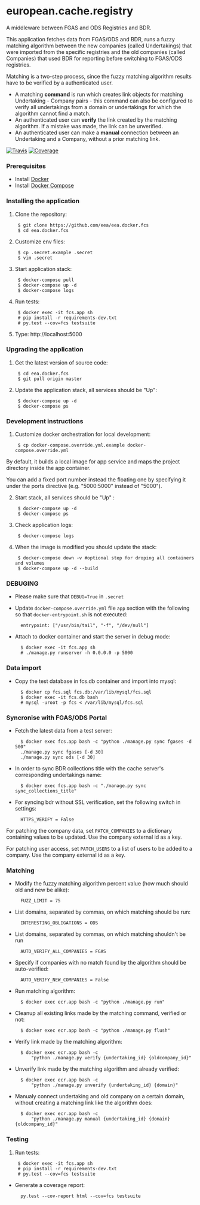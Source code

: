 european.cache.registry
=======================

A middleware between FGAS and ODS Registries and BDR.

This application fetches data from FGAS/ODS and BDR, runs a fuzzy matching algorithm
between the new companies (called Undertakings) that were imported from the
specific registries and the old companies (called Companies) that used BDR for reporting
before switching to FGAS/ODS registries.

Matching is a two-step process, since the fuzzy matching algorithm results have to be
verified by a authenticated user.
* A matching **command** is run which creates link objects for matching Undertaking -
Company pairs - this command can also be configured to verify all undertakings from
a domain or undertakings for which the algorithm cannot find a match.
* An authenticated user can **verify** the link created by the matching algorithm. If a
mistake was made, the link can be unverified.
* An authenticated user can make a **manual** connection between an Undertaking and a
Company, without a prior matching link.

[![Travis](https://travis-ci.org/eea/eea.docker.fcs.svg?branch=master)](
https://travis-ci.org/eea/eea.docker.fcs)
[![Coverage](https://coveralls.io/repos/github/eea/eea.docker.fcs/badge.svg?branch=master)](
https://coveralls.io/github/eea/eea.docker.fcs)

### Prerequisites

* Install [Docker](https://docs.docker.com/engine/installation/)
* Install [Docker Compose](https://docs.docker.com/compose/install/)

### Installing the application

1. Clone the repository:

        $ git clone https://github.com/eea/eea.docker.fcs
        $ cd eea.docker.fcs

2. Customize env files:

        $ cp .secret.example .secret
        $ vim .secret

3. Start application stack:

        $ docker-compose pull
        $ docker-compose up -d
        $ docker-compose logs

4. Run tests:

        $ docker exec -it fcs.app sh
        # pip install -r requirements-dev.txt
        # py.test --cov=fcs testsuite

5. Type: http://localhost:5000

### Upgrading the application

1. Get the latest version of source code:

        $ cd eea.docker.fcs
        $ git pull origin master

2. Update the application stack, all services should be "Up":

        $ docker-compose up -d
        $ docker-compose ps

### Development instructions

1. Customize docker orchestration for local development:
        
        $ cp docker-compose.override.yml.example docker-compose.override.yml

By default, it builds a local image for app service and maps the project directory
inside the app container.

You can add a fixed port number instead the floating one by specifying it under
the ports directive (e.g. "5000:5000" instead of "5000").

2. Start stack, all services should be "Up" :

        $ docker-compose up -d
        $ docker-compose ps

3. Check application logs:

        $ docker-compose logs

4. When the image is modified you should update the stack:
    
        $ docker-compose down -v #optional step for droping all containers and volumes
        $ docker-compose up -d --build
        
### DEBUGING
* Please make sure that `DEBUG=True` in `.secret`

* Update `docker-compose.override.yml` file `app` section with the following so that
`docker-entrypoint.sh` is not executed:

        entrypoint: ["/usr/bin/tail", "-f", "/dev/null"]
        
* Attach to docker container and start the server in debug mode:
        
        $ docker exec -it fcs.app sh
        # ./manage.py runserver -h 0.0.0.0 -p 5000

### Data import

* Copy the test database in fcs.db container and import into mysql:

        $ docker cp fcs.sql fcs.db:/var/lib/mysql/fcs.sql
        $ docker exec -it fcs.db bash
        # mysql -uroot -p fcs < /var/lib/mysql/fcs.sql

### Syncronise with FGAS/ODS Portal

* Fetch the latest data from a test server:

        $ docker exec fcs.app bash -c "python ./manage.py sync fgases -d 500"
        ./manage.py sync fgases [-d 30]
        ./manage.py sync ods [-d 30]

* In order to sync BDR collections title with the cache server's corresponding undertakings name:

        $ docker exec fcs.app bash -c "./manage.py sync sync_collections_title"

* For syncing bdr without SSL verification, set the following switch in settings:

        HTTPS_VERIFY = False

For patching the company data, set `PATCH_COMPANIES` to a dictionary
containing values to be updated. Use the company external id as a key.

For patching user access, set `PATCH_USERS` to a list of users to be added to
a company. Use the company external id as a key.

### Matching

* Modify the fuzzy matching algorithm percent value (how much should old and new
be alike):

        FUZZ_LIMIT = 75

* List domains, separated by commas, on which matching should be run:
 
        INTERESTING_OBLIGATIONS = ODS

* List domains, separated by commas, on which matching shouldn't be run

        AUTO_VERIFY_ALL_COMPANIES = FGAS

* Specify if companies with no match found by the algorithm should be auto-verified:

        AUTO_VERIFY_NEW_COMPANIES = False

* Run matching algorithm:

        $ docker exec ecr.app bash -c "python ./manage.py run"

* Cleanup all existing links made by the matching command, verified or not:

        $ docker exec ecr.app bash -c "python ./manage.py flush"

* Verify link made by the matching algorithm:

        $ docker exec ecr.app bash -c
            "python ./manage.py verify {undertaking_id} {oldcompany_id}"

* Unverify link made by the matching algorithm and already verified:

        $ docker exec ecr.app bash -c
            "python ./manage.py unverify {undertaking_id} {domain}"

* Manualy connect undertaking and old company on a certain domain, without creating a
matching link like the algorithm does:

        $ docker exec ecr.app bash -c
            "python ./manage.py manual {undertaking_id} {domain} {oldcompany_id}"


### Testing
1. Run tests:

        $ docker exec -it fcs.app sh
        # pip install -r requirements-dev.txt
        # py.test --cov=fcs testsuite

* Generate a coverage report:

        py.test --cov-report html --cov=fcs testsuite
